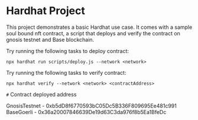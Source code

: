 # Hardhat Project 

This project demonstrates a basic Hardhat use case. It comes with a sample soul bound nft contract, a script that deploys and verify the contract on gnosis testnet and Base blockchain.

Try running the following tasks to deploy contract:

```shell
npx hardhat run scripts/deploy.js --network <network> 

```

Try running the following tasks to verify contract:

```shell
npx hardhat verify --network <network> <contractAddress>

```

`#` Contract deployed address

GnosisTestnet - 0xb5dD8f6770593bC05Dc5B336F809695Ee481c991
BaseGoerli - 0x36a20007846639De19d63C3da976f8b5Ea1BfeDc